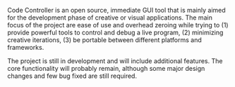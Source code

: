 
Code Controller is an open source, immediate GUI tool that is mainly aimed for the development phase of creative or visual applications. The main focus of the project are ease of use and overhead zeroing while trying to (1) provide powerful tools to control and debug a live program, (2) minimizing creative iterations, (3) be portable between different platforms and frameworks.

The project is still in development and will include additional features. The core functionality will probably remain, although some major design changes and few bug fixed are still required. 

